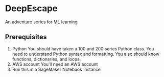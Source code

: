 # DeepEscape
An adventure series for ML learning

## Prerequisites

1. Python
   You should have taken a 100 and 200 series Python class. You need to understand Python syntax and formatting. You also should know functions, dictionaries, and loops.
1. AWS account
   You'll need an AWS account
1. Run this in a SageMaker Notebook Instance
